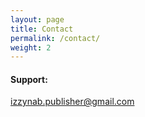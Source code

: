 ```yaml
---
layout: page
title: Contact
permalink: /contact/
weight: 2
---
```


#### Support:

izzynab.publisher@gmail.com